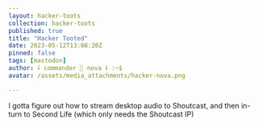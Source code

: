 ```yaml
---
layout: hacker-toots
collection: hacker-toots
published: true
title: "Hacker Tooted"
date: 2023-05-12T13:08:20Z
pinned: false
tags: [mastodon]
author: ⸸ commander ░ nova ⸸ :~$
avatar: /assets/media_attachments/hacker-nova.png

---
```


<p>I gotta figure out how to stream desktop audio to Shoutcast, and then in-turn to Second Life (which only needs the Shoutcast IP)</p>


